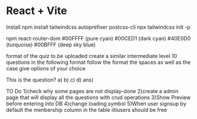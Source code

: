 # React + Vite
Install
npm install tailwindcss autoprefixer postcss-cli
npx tailwindcss init -p

npm react-router-dom
#00FFFF (pure cyan)
#00CED1 (dark cyan)
#40E0D0 (turquoise)
#00BFFF (deep sky blue)

format of the quiz to be uploaded
create a similar intermediate level 10 questions in the following format  follow the format the spaces as well as the case give options of your choice

This is the question?
a) 
b) 
c) 
d) 
ans) 




TO Do
1)check why some pages are not display-done
2)create a admin page that will display all the questions with crud operations
3)Show Preview before entering into DB
4)change loading symbol
5)When user signsup by default the menbership column in the table iitiusers should be free